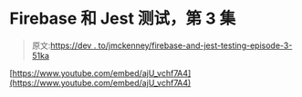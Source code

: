 # Firebase 和 Jest 测试，第 3 集

> 原文:[https://dev . to/jmckenney/firebase-and-jest-testing-episode-3-51ka](https://dev.to/jmckenney/firebase-and-jest-testing-episode-3-51ka)

[https://www.youtube.com/embed/ajU_vchf7A4](https://www.youtube.com/embed/ajU_vchf7A4)